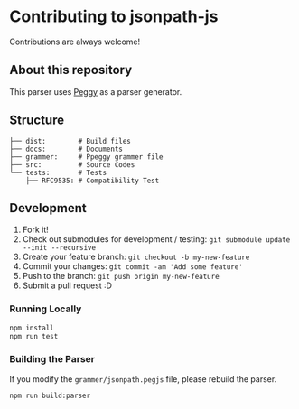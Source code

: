 # Contributing to jsonpath-js

Contributions are always welcome!

## About this repository

This parser uses [Peggy](https://peggyjs.org/) as a parser generator.

## Structure

```
├── dist:        # Build files
├── docs:        # Documents
├── grammer:     # Ppeggy grammer file
├── src:         # Source Codes
└── tests:       # Tests
    ├── RFC9535: # Compatibility Test
```

## Development

1. Fork it!
2. Check out submodules for development / testing: `git submodule update --init --recursive`
3. Create your feature branch: `git checkout -b my-new-feature`
4. Commit your changes: `git commit -am 'Add some feature'`
5. Push to the branch: `git push origin my-new-feature`
6. Submit a pull request :D

### Running Locally

```sh
npm install
npm run test
```

### Building the Parser

If you modify the `grammer/jsonpath.pegjs` file, please rebuild the parser.

```sh
npm run build:parser
```
